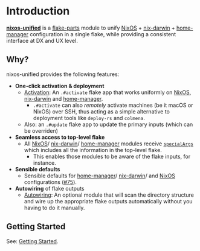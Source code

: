 # Introduction

[**nixos-unified**](https://github.com/srid/nixos-unified) is a [flake-parts](https://flake.parts/) module to unify [NixOS] + [nix-darwin] + [home-manager] configuration in a single flake, while providing a consistent interface at DX and UX level.

[NixOS]: https://nixos.org/
[nix-darwin]: https://github.com/LnL7/nix-darwin
[home-manager]: https://github.com/nix-community/home-manager

## Why?

nixos-unified provides the following features:

- **One-click activation & deployment**
  - [Activation](activate.md): An `.#activate` flake app that works uniformly on [NixOS], [nix-darwin] and [home-manager].
    - `.#activate` can also *remotely* activate machines (be it macOS or NixOS) over SSH, thus acting as a simple alternative to deployment tools like `deploy-rs` and `colmena`.
  - Also: an `.#update` flake app to update the primary inputs (which can be overriden)
- **Seamless access to top-level flake**
  - All [NixOS]/ [nix-darwin]/ [home-manager] modules receive [`specialArgs`](https://nixos.wiki/wiki/NixOS_modules) which includes all the information in the top-level flake.
    - This enables those modules to be aware of the flake inputs, for instance.
- **Sensible defaults**
  - Sensible defaults for [home-manager]/ [nix-darwin]/ and [NixOS] configurations ([\#75](https://github.com/srid/nixos-unified/pull/75)).
- **Autowiring** of flake outputs
  - [Autowiring](autowiring.md): An optional module that will scan the directory structure and wire up the appropriate flake outputs automatically without you having to do it manually.

## Getting Started

See: [Getting Started](start.md).
